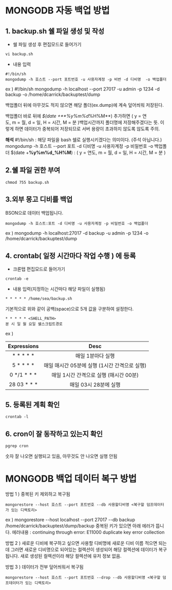 # MONGODB 자동 백업 방법
## 1. backup.sh 쉘 파일 생성 및 작성

- 쉘 파일 생성 후 편집모드로 들어가기
```
vi backup.sh
```
- 내용 입력
```
#!/bin/sh
mongodump -h 호스트 --port 포트번호 -u 사용자계정 -p 비번 -d 디비명  -o 백업폴더
```

ex )
#!/bin/sh
mongodump -h localhost --port 27017 -u admin -p 1234 -d backup -o /home/dcarrick/backuptest/dump

백업폴더 뒤에 아무것도 적지 않으면 해당 폴더(ex.dump)에 계속 덮어씌워 저장된다.

백업폴더 바로 뒤에 _$(date +**%y%m%d_%H%M**) 추가하면 ( y = 연도, m = 월, d = 일, H = 시간, M = 분 )백업시간까지 폴더명에 저장해주겠다는 뜻. 이렇게 하면 데이터가 중복되어 저장되므로 서버 용량이 초과하지 않도록 않도록 주의.

**해석**
#!/bin/sh : 해당 파일을 bash 쉘로 실행시키겠다는 의미이다. (주석 아닙니다.)
mongodump -h 호스트 --port 포트 -d 디비명 -u 사용자계정 -p 비밀번호 -o 백업폴더
$(date +**%y%m%d_%H%M**) : ( y = 연도, m = 월, d = 일, H = 시간, M = 분 )

## 2.쉘 파일 권한 부여

```
chmod 755 backup.sh
```

## 3.외부 몽고 디비를 백업
BSON으로 데이터 백업됩니다.
```
mongodump -h 호스트:포트 -d 디비명 -u 사용자계정 -p 비밀번호 -o 백업폴더
```
ex ) mongodump -h localhost:27017 -d backup -u admin -p 1234 -o /home/dcarrick/backuptest/dump
 


## 4. crontab( 일정 시간마다 작업 수행 ) 에 등록
- 크론탭 편집모드로 들어가기
```
crontab -e
```
- 내용 입력(지정하는 시간마다 해당 파일이 실행됨)
```
* * * * * /home/sea/backup.sh
```
기본적으로 위와 같이 공백(space)으로 5개 값을 구분하여 설정한다.

```
* * * * * <SHELL_PATH>
분 시 일 월 요일 쉘스크립트경로
```
ex )

| <center>Expressions</center> |  <center>Desc</center> |
| :- |  -: |
| <center>* * * * *</center> | <center>매일 1분마다 실행</center> |
| <center>5 * * * *</center> | <center>매일 매시간 05분에 실행 (1시간 간격으로 실행)</center> 
| <center>0 */1 * * *</center> | <center>매일 1시간 간격으로 실행 (매시간 00분)</center> |
| <center>28 03 * * *</center> | <center>매일 03시 28분에 실행</center> |

## 5. 등록된 계획 확인
```
crontab -l
```
## 6. cron이 잘 동작하고 있는지 확인
```
pgrep cron
```
숫자 잘 나오면 실행되고 있음, 아무것도 안 나오면 실행 안됨




# MONGODB 백업 데이터 복구 방법

방법 1 ) 중복된 키 제외하고 복구됨
```
mongorestore --host 호스트 --port 포트번호 --db 사용할디비명 <복구할 덤프데이터가 있는 디렉토리>
```
ex ) mongorestore --host localhost --port 27017 --db backup /home/dcarrick/backuptest/dump/backup 
중복된 키가 있으면 아래 에러가 뜹니다.
에러내용 : continuing through error: E11000 duplicate key error collection


방법 2 ) 새로운 디비에 복구하고 싶으면 사용할 디비명에 새로운 디비 이름 적으면 되는데 
그러면 새로운 디비명으로 되어있는 컬렉션이 생성되어 해당 컬렉션에 데이터가 복구됩니다.
새로 생성된 컬렉션이라 해당 컬렉션에 유저 정보 없음.

방법 3 ) 데이터가 전부 덮어씌워서 복구됨
```
mongorestore --host 호스트 --port 포트번호 --drop --db 사용할디비명 <복구할 덤프데이터가 있는 디렉토리>
```


